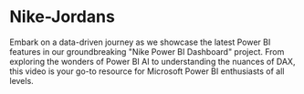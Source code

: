 # Nike-Jordans
 Embark on a data-driven journey as we showcase the latest Power BI features in our groundbreaking "Nike Power BI Dashboard" project. From exploring the wonders of Power BI AI to understanding the nuances of DAX, this video is your go-to resource for Microsoft Power BI enthusiasts of all levels.
